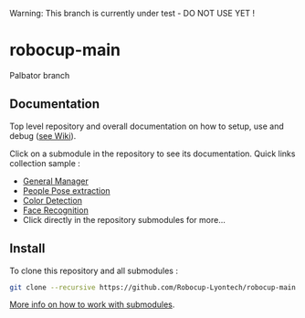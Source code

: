Warning: This branch is currently under test - DO NOT USE YET !


# robocup-main

Palbator branch

## Documentation

Top level repository and overall documentation on how to setup, use and debug ([see Wiki](https://github.com/Robocup-Lyontech/robocup-main/wiki)).

Click on a submodule in the repository to see its documentation. Quick links collection sample :
- [General Manager](https://github.com/jacques-saraydaryan/general_mng)
- [People Pose extraction](https://github.com/m0rph03nix/ros_openpose_gossip)
- [Color Detection](https://github.com/jacques-saraydaryan/ros_color_detection)
- [Face Recognition](https://github.com/jacques-saraydaryan/ros_face_recognition)
- Click directly in the repository submodules for more...

## Install
To clone this repository and all submodules :

```bash
git clone --recursive https://github.com/Robocup-Lyontech/robocup-main.git
```

[More info on how to work with submodules](https://www.vogella.com/tutorials/GitSubmodules/article.html#cloning-a-repository-that-contains-submodules).



